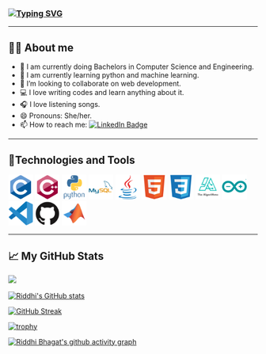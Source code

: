 ### [![Typing SVG](https://readme-typing-svg.herokuapp.com/?lines=Hey,+there!+👋;I+am+Riddhi...;Welcome+to+my+github+profile!;&size=25)](https://git.io/typing-svg)

---

## 👩‍💻 About me 

- 🔭 I am currently doing Bachelors in Computer Science and Engineering.
- 🌱 I am currently learning python and machine learning.
- 👯 I’m looking to collaborate on web development.
- 💻 I love writing codes and learn anything about it.
- 🎧 I love listening songs.
- 😄 Pronouns: She/her.
- 📫 How to reach me: [![LinkedIn Badge](https://img.shields.io/badge/LinkedIn-Profile-informational?style=flat&logo=linkedin&logoColor=white&color=0D76A8)](https://www.linkedin.com/in/riddhi-bhagat-1a19201b3/)

---

## 🔧Technologies and Tools

<img src="https://github.com/devicons/devicon/blob/master/icons/c/c-original.svg" alt="C Logo" width="50" height="50"/> <img src="https://github.com/devicons/devicon/blob/master/icons/cplusplus/cplusplus-original.svg" alt="Cpp Logo" width="50" height="50"/> <img src="https://github.com/devicons/devicon/blob/master/icons/python/python-original-wordmark.svg" alt="Python Logo" width="50" height="50"/> <img src="https://github.com/devicons/devicon/blob/master/icons/mysql/mysql-original-wordmark.svg" alt="MySQL Logo" width="50" height="50"/> <img src="https://github.com/devicons/devicon/blob/master/icons/java/java-original.svg" alt="JAVA Logo" width="50" height="50"/> <img src="https://github.com/devicons/devicon/blob/master/icons/html5/html5-original.svg" alt="HTML Logo" width="50" height="50"/> <img src="https://github.com/devicons/devicon/blob/master/icons/css3/css3-original.svg" alt="CSS Logo" width="50" height="50"/> <img src="https://github.com/devicons/devicon/blob/master/icons/thealgorithms/thealgorithms-original-wordmark.svg" alt="TheAlgorithms Logo" width="50" height="50"/> <img src="https://github.com/devicons/devicon/blob/master/icons/arduino/arduino-original.svg" alt="Arduino Logo" width="50" height="50"/> <img src="https://github.com/devicons/devicon/blob/master/icons/vscode/vscode-original.svg" alt="VScode Logo" width="50" height="50"/> <img src="https://github.com/devicons/devicon/blob/master/icons/github/github-original.svg" alt="Github Logo" width="50" height="50"/> <img src="https://github.com/devicons/devicon/blob/master/icons/matlab/matlab-original.svg" alt="MatLab Logo" width="50" height="50"/>

---

## &#x1f4c8; My GitHub Stats

![](https://komarev.com/ghpvc/?username=Riddhi9570&color=red)

[![Riddhi's GitHub stats](https://github-readme-stats.vercel.app/api?username=riddhi9570&theme=synthwave)](https://github.com/anuraghazra/github-readme-stats)

[![GitHub Streak](http://github-readme-streak-stats.herokuapp.com?user=riddhi9570&theme=blue-green&date_format=j%20M%5B%20Y%5D)](https://git.io/streak-stats)

[![trophy](https://github-profile-trophy.vercel.app/?username=riddhi9570&theme=monokai&row=1)](https://github.com/ryo-ma/github-profile-trophy)

[![Riddhi Bhagat's github activity graph](https://activity-graph.herokuapp.com/graph?username=riddhi9570&theme=react-dark)](https://github.com/ashutosh00710/github-readme-activity-graph)
